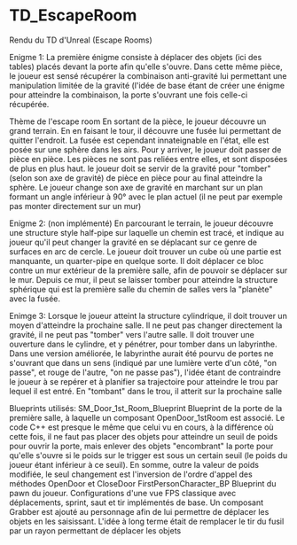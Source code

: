 # TD_EscapeRoom
Rendu du TD d'Unreal (Escape Rooms)


Enigme 1:
La première énigme consiste à déplacer des objets (ici des tables) placés devant la porte afin qu'elle s'ouvre.
Dans cette même pièce, le joueur est sensé récupérer la combinaison anti-gravité lui permettant une manipulation limitée de la gravité (l'idée de base étant de créer une énigme pour atteindre la combinaison, la porte s'ouvrant une fois celle-ci récupérée.

  Thème de l'escape room
En sortant de la pièce, le joueur découvre un grand terrain. En en faisant le tour, il découvre une fusée lui permettant de quitter l'endroit. La fusée est cependant innateignable en l'état, elle est posée sur une sphère dans les airs. Pour y arriver, le joueur doit passer de pièce en pièce. Les pièces ne sont pas reliées entre elles, et sont disposées de plus en plus haut. le joueur doit se servir de la gravité pour "tomber" (selon son axe de gravité) de pièce en pièce pour au final atteindre la sphère.
Le joueur change son axe de gravité en marchant sur un plan formant un angle inférieur à 90° avec le plan actuel (il ne peut par exemple pas monter directement sur un mur)

Enigme 2: (non implémenté)
En parcourant le terrain, le joueur découvre une structure style half-pipe sur laquelle un chemin est tracé, et indique au joueur qu'il peut changer la gravité en se déplacant sur ce genre de surfaces en arc de cercle. Le joueur doit trouver un cube où une partie est manquante, un quarter-pipe en quelque sorte. Il doit déplacer ce bloc contre un mur extérieur de la première salle, afin de pouvoir se déplacer sur le mur. Depuis ce mur, il peut se laisser tomber pour atteindre la structure sphérique qui est la première salle du chemin de salles vers la "planète" avec la fusée.

Enimge 3:
Lorsque le joueur atteint la structure cylindrique, il doit trouver un moyen d'atteindre la prochaine salle. Il ne peut pas changer directement la gravité, il ne peut pas "tomber" vers l'autre salle.
Il doit trouver une ouverture dans le cylindre, et y pénétrer, pour tomber dans un labyrinthe. Dans une version améliorée, le labyrinthe aurait été pourvu de portes ne s'ouvrant que dans un sens (indiqué par une lumière verte d'un côté, "on passe", et rouge de l'autre, "on ne passe pas"), l'idée étant de contraindre le joueur à se repérer  et à planifier sa trajectoire pour atteindre le trou par lequel il est entré.
En "tombant" dans le trou, il atterit sur la prochaine salle




Blueprints utilisés:
  SM_Door_1st_Room_Blueprint
    Blueprint de la porte de la première salle, à laquelle un composant OpenDoor_1stRoom est associé. Le code C++ est presque le
    même que celui vu en cours, à la différence où cette fois, il ne faut pas placer des objets pour atteindre un seuil de 
    poids pour ouvrir la porte, mais enlever des objets "encombrant" la porte pour qu'elle s'ouvre si le poids sur le trigger
    est sous un certain seuil (le poids du joueur étant inférieur à ce seuil). En somme, outre la valeur de poids modifiée, le
    seul changement est l'inversion de l'ordre d'appel des méthodes OpenDoor et CloseDoor
  FirstPersonCharacter_BP
    Blueprint du pawn du joueur. Configurations d'une vue FPS classique avec déplacements, sprint, saut et tir implémentés de
    base. Un composant Grabber est ajouté au personnage afin de lui permettre de déplacer les objets en les saisissant.
    L'idée à long terme était de remplacer le tir du fusil par un rayon permettant de déplacer les objets
    
